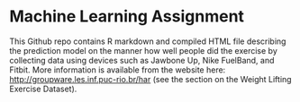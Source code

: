 # Machine Learning Assignment
This Github repo contains R markdown and compiled HTML file describing the prediction model on the manner how well people did the exercise
by collecting data using devices such as Jawbone Up, Nike FuelBand, and Fitbit. More information is available from the website here: http://groupware.les.inf.puc-rio.br/har (see the section on the Weight Lifting Exercise Dataset).